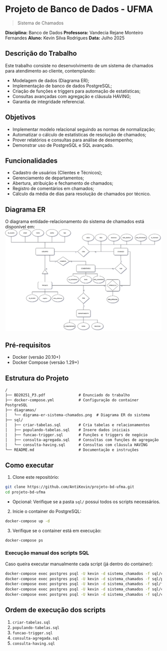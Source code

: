 # Projeto de Banco de Dados - UFMA
> Sistema de Chamados

**Disciplina:** Banco de Dados
**Professora:** Vandecia Rejane Monteiro Fernandes
**Aluno:** Kevin Silva Rodrigues
**Data:** Julho 2025

## Descrição do Trabalho

Este trabalho consiste no desenvolvimento de um sistema de chamados para atendimento ao cliente, contemplando:
- Modelagem de dados (Diagrama ER);
- Implementação de banco de dados PostgreSQL;
- Criação de funções e triggers para automação de estatísticas;
- Consultas avançadas com agregação e cláusula HAVING;
- Garantia de integridade referencial.

## Objetivos

- Implementar modelo relacional seguindo as normas de normalização;
- Automatizar o cálculo de estatísticas de resolução de chamados;
- Prover relatórios e consultas para análise de desempenho;
- Demonstrar uso de PostgreSQL e SQL avançado.

## Funcionalidades

- Cadastro de usuários (Clientes e Técnicos);
- Gerenciamento de departamentos;
- Abertura, atribuição e fechamento de chamados;
- Registro de comentários em chamados;
- Cálculo da média de dias para resolução de chamados por técnico.

## Diagrama ER

O diagrama entidade-relacionamento do sistema de chamados está disponível em:
![Diagrama ER](digrama-er-sistema-chamados.png)

## Pré-requisitos

- Docker (versão 20.10+)
- Docker Compose (versão 1.29+)

## Estrutura do Projeto

```text
/
├── BD20251_P3.pdf               # Enunciado do trabalho
├── docker-compose.yml           # Configuração do container PostgreSQL
├── diagramas/
│   └── digrama-er-sistema-chamados.png  # Diagrama ER do sistema
├── sql/
│   ├── criar-tabelas.sql        # Cria tabelas e relacionamentos
│   ├── populando-tabelas.sql    # Insere dados iniciais
│   ├── funcao-trigger.sql       # Funções e triggers de negócio
│   ├── consulta-agregada.sql    # Consultas com funções de agregação
│   └── consulta-having.sql      # Consultas com cláusula HAVING
└── README.md                    # Documentação e instruções
```

## Como executar

1. Clone este repositório:

```bash
git clone https://github.com/AntiKevin/projeto-bd-ufma.git
cd projeto-bd-ufma
```

- Opcional: Verifique se a pasta `sql/` possui todos os scripts necessários.

2. Inicie o container do PostgreSQL:

```bash
docker-compose up -d
```

3. Verifique se o container está em execução:

```bash
docker-compose ps
```

### Execução manual dos scripts SQL

Caso queira executar manualmente cada script (já dentro do container):

```bash
docker-compose exec postgres psql -U kevin -d sistema_chamados -f sql/criar-tabelas.sql
docker-compose exec postgres psql -U kevin -d sistema_chamados -f sql/populando-tabelas.sql
docker-compose exec postgres psql -U kevin -d sistema_chamados -f sql/funcao-trigger.sql
docker-compose exec postgres psql -U kevin -d sistema_chamados -f sql/consulta-agregada.sql
docker-compose exec postgres psql -U kevin -d sistema_chamados -f sql/consulta-having.sql
```

## Ordem de execução dos scripts

1. `criar-tabelas.sql`
2. `populando-tabelas.sql`
3. `funcao-trigger.sql`
4. `consulta-agregada.sql`
5. `consulta-having.sql`
